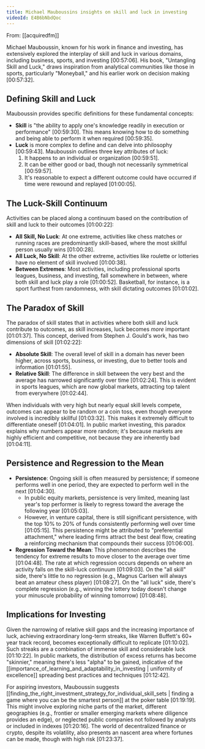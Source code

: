 ```yaml
---
title: Michael Mauboussins insights on skill and luck in investing
videoId: E4B6bNbdQoc
---
```


From: [[acquiredfm]] <br/> 

Michael Mauboussin, known for his work in finance and investing, has extensively explored the interplay of skill and luck in various domains, including business, sports, and investing <a class="yt-timestamp" data-t="00:57:06">[00:57:06]</a>. His book, "Untangling Skill and Luck," draws inspiration from analytical communities like those in sports, particularly "Moneyball," and his earlier work on decision making <a class="yt-timestamp" data-t="00:57:32">[00:57:32]</a>.

## Defining Skill and Luck

Mauboussin provides specific definitions for these fundamental concepts:
*   **Skill** is "the ability to apply one's knowledge readily in execution or performance" <a class="yt-timestamp" data-t="00:59:30">[00:59:30]</a>. This means knowing how to do something and being able to perform it when required <a class="yt-timestamp" data-t="00:59:35">[00:59:35]</a>.
*   **Luck** is more complex to define and can delve into philosophy <a class="yt-timestamp" data-t="00:59:43">[00:59:43]</a>. Mauboussin outlines three key attributes of luck:
    1.  It happens to an individual or organization <a class="yt-timestamp" data-t="00:59:51">[00:59:51]</a>.
    2.  It can be either good or bad, though not necessarily symmetrical <a class="yt-timestamp" data-t="00:59:57">[00:59:57]</a>.
    3.  It's reasonable to expect a different outcome could have occurred if time were rewound and replayed <a class="yt-timestamp" data-t="01:00:05">[01:00:05]</a>.

## The Luck-Skill Continuum

Activities can be placed along a continuum based on the contribution of skill and luck to their outcomes <a class="yt-timestamp" data-t="01:00:22">[01:00:22]</a>:
*   **All Skill, No Luck**: At one extreme, activities like chess matches or running races are predominantly skill-based, where the most skillful person usually wins <a class="yt-timestamp" data-t="01:00:28">[01:00:28]</a>.
*   **All Luck, No Skill**: At the other extreme, activities like roulette or lotteries have no element of skill involved <a class="yt-timestamp" data-t="01:00:38">[01:00:38]</a>.
*   **Between Extremes**: Most activities, including professional sports leagues, business, and investing, fall somewhere in between, where both skill and luck play a role <a class="yt-timestamp" data-t="01:00:52">[01:00:52]</a>. Basketball, for instance, is a sport furthest from randomness, with skill dictating outcomes <a class="yt-timestamp" data-t="01:01:02">[01:01:02]</a>.

## The Paradox of Skill

The paradox of skill states that in activities where both skill and luck contribute to outcomes, as skill increases, luck becomes *more* important <a class="yt-timestamp" data-t="01:01:37">[01:01:37]</a>. This concept, derived from Stephen J. Gould's work, has two dimensions of skill <a class="yt-timestamp" data-t="01:02:22">[01:02:22]</a>:
*   **Absolute Skill**: The overall level of skill in a domain has never been higher, across sports, business, or investing, due to better tools and information <a class="yt-timestamp" data-t="01:01:55">[01:01:55]</a>.
*   **Relative Skill**: The difference in skill between the very best and the average has narrowed significantly over time <a class="yt-timestamp" data-t="01:02:24">[01:02:24]</a>. This is evident in sports leagues, which are now global markets, attracting top talent from everywhere <a class="yt-timestamp" data-t="01:02:44">[01:02:44]</a>.

When individuals with very high but nearly equal skill levels compete, outcomes can appear to be random or a coin toss, even though everyone involved is incredibly skillful <a class="yt-timestamp" data-t="01:03:32">[01:03:32]</a>. This makes it extremely difficult to differentiate oneself <a class="yt-timestamp" data-t="01:04:01">[01:04:01]</a>. In public market investing, this paradox explains why numbers appear more random; it's because markets are highly efficient and competitive, not because they are inherently bad <a class="yt-timestamp" data-t="01:04:11">[01:04:11]</a>.

## Persistence and Regression to the Mean

*   **Persistence**: Ongoing skill is often measured by persistence; if someone performs well in one period, they are expected to perform well in the next <a class="yt-timestamp" data-t="01:04:30">[01:04:30]</a>.
    *   In public equity markets, persistence is very limited, meaning last year's top performer is likely to regress toward the average the following year <a class="yt-timestamp" data-t="01:05:03">[01:05:03]</a>.
    *   However, in venture capital, there is still significant persistence, with the top 10% to 20% of funds consistently performing well over time <a class="yt-timestamp" data-t="01:05:15">[01:05:15]</a>. This persistence might be attributed to "preferential attachment," where leading firms attract the best deal flow, creating a reinforcing mechanism that compounds their success <a class="yt-timestamp" data-t="01:06:00">[01:06:00]</a>.
*   **Regression Toward the Mean**: This phenomenon describes the tendency for extreme results to move closer to the average over time <a class="yt-timestamp" data-t="01:04:48">[01:04:48]</a>. The rate at which regression occurs depends on where an activity falls on the skill-luck continuum <a class="yt-timestamp" data-t="01:09:03">[01:09:03]</a>. On the "all skill" side, there's little to no regression (e.g., Magnus Carlsen will always beat an amateur chess player) <a class="yt-timestamp" data-t="01:08:27">[01:08:27]</a>. On the "all luck" side, there's complete regression (e.g., winning the lottery today doesn't change your minuscule probability of winning tomorrow) <a class="yt-timestamp" data-t="01:08:48">[01:08:48]</a>.

## Implications for Investing

Given the narrowing of relative skill gaps and the increasing importance of luck, achieving extraordinary long-term streaks, like Warren Buffett's 60+ year track record, becomes exceptionally difficult to replicate <a class="yt-timestamp" data-t="01:10:02">[01:10:02]</a>. Such streaks are a combination of immense skill and considerable luck <a class="yt-timestamp" data-t="01:10:22">[01:10:22]</a>. In public markets, the distribution of excess returns has become "skinnier," meaning there's less "alpha" to be gained, indicative of the [[importance_of_learning_and_adaptability_in_investing | uniformity of excellence]] spreading best practices and techniques <a class="yt-timestamp" data-t="01:12:42">[01:12:42]</a>.

For aspiring investors, Mauboussin suggests [[finding_the_right_investment_strategy_for_individual_skill_sets | finding a game where you can be the smartest person]] at the poker table <a class="yt-timestamp" data-t="01:19:19">[01:19:19]</a>. This might involve exploring niche parts of the market, different geographies (e.g., frontier or smaller emerging markets where diligence provides an edge), or neglected public companies not followed by analysts or included in indexes <a class="yt-timestamp" data-t="01:20:16">[01:20:16]</a>. The world of decentralized finance or crypto, despite its volatility, also presents an nascent area where fortunes can be made, though with high risk <a class="yt-timestamp" data-t="01:23:37">[01:23:37]</a>.